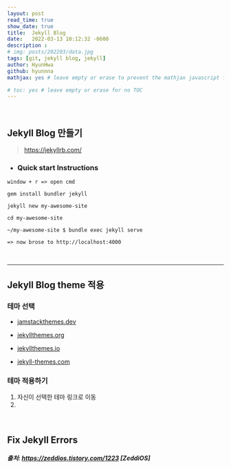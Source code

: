 ```yaml
---
layout: post
read_time: true
show_date: true
title:	Jekyll Blog
date:   2022-03-13 10:12:32 -0600
description : 
# img: posts/202203/data.jpg
tags: [git, jekyll blog, jekyll]
author: HyunHwa
github: hyunnna
mathjax: yes # leave empty or erase to prevent the mathjax javascript from loading

# toc: yes # leave empty or erase for no TOC
--- 
```


<br />

## Jekyll Blog 만들기  

> https://jekyllrb.com/

 * ### Quick start Instructions  
`
    window + r
    => open cmd
`
```
gem install bundler jekyll

jekyll new my-awesome-site

cd my-awesome-site

~/my-awesome-site $ bundle exec jekyll serve

=> now brose to http://localhost:4000
```
<br />  

***

## Jekyll Blog theme 적용  

### 테마 선택  

* [jamstackthemes.dev](jamstackthemes.dev)

* [jekyllthemes.org](jekyllthemes.org)

* [jekyllthemes.io](jekyllthemes.io)

* [jekyll-themes.com](jekyll-themes.com)

### 테마 적용하기  
1. 자신이 선택한 테마 링크로 이동
2. 



<br />

## Fix Jekyll Errors



##### 출처: https://zeddios.tistory.com/1223 [ZeddiOS]